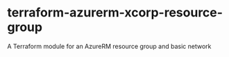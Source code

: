 # terraform-azurerm-xcorp-resource-group
A Terraform module for an AzureRM resource group and basic network
